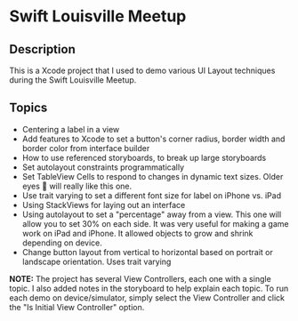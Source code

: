 # Swift Louisville Meetup

## Description
This is a Xcode project that I used to demo various UI Layout techniques during the Swift Louisville Meetup.  

## Topics
- Centering a label in a view
- Add features to Xcode to set a button's corner radius, border width and border color from interface builder
- How to use referenced storyboards, to break up large storyboards 
- Set autolayout constraints programmatically
- Set TableView Cells to respond to changes in dynamic text sizes.  Older eyes 👀 will really like this one.
- Use trait varying to set a different font size for label on iPhone vs. iPad
- Using StackViews for laying out an interface
- Using autolayout to set a "percentage" away from a view.  This one will allow you to set 30% on each side.  It was very useful for making a game work on iPad and iPhone.  It allowed objects to grow and shrink depending on device. 
- Change button layout from vertical to horizontal based on portrait or landscape orientation. Uses trait varying

**NOTE:** The project has several View Controllers, each one with a single topic.  I also added notes in the storyboard to help explain each topic. To run each demo on device/simulator, simply select the View Controller and click the "Is Initial View Controller" option.
